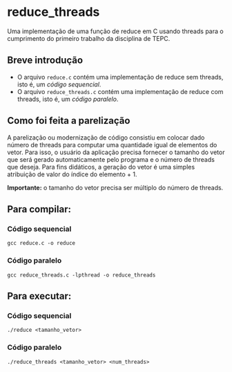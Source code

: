 # reduce_threads
Uma implementação de uma função de reduce em C usando threads para o cumprimento do primeiro trabalho da disciplina de TEPC.


## Breve introdução

- O arquivo `reduce.c` contém uma implementação de reduce sem threads, isto é, um *código sequencial*.
- O arquivo `reduce_threads.c` contém uma implementação de reduce com threads, isto é, um *código paralelo*.

## Como foi feita a parelização
A parelização ou modernização de código consistiu em colocar dado número de threads para computar uma quantidade igual de elementos do vetor. Para isso, o usuário da aplicação precisa fornecer o tamanho do vetor que será gerado automaticamente pelo programa e o número de threads que deseja. Para fins didáticos, a geração do vetor é uma simples atribuição de valor do índice do elemento + 1. 

**Importante:** o tamanho do vetor precisa ser múltiplo do número de threads.

## Para compilar:
### Código sequencial
    gcc reduce.c -o reduce
    
### Código paralelo
    gcc reduce_threads.c -lpthread -o reduce_threads
    

## Para executar:
### Código sequencial
    ./reduce <tamanho_vetor>
    
### Código paralelo
    ./reduce_threads <tamanho_vetor> <num_threads>
